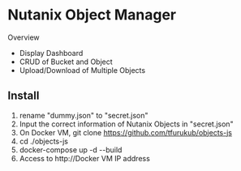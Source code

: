 Nutanix Object Manager
====

Overview
- Display Dashboard
- CRUD of Bucket and Object
- Upload/Download of Multiple Objects

## Install
1. rename "dummy.json" to "secret.json"
2. Input the correct information of Nutanix Objects in "secret.json"
3. On Docker VM, git clone https://github.com/tfurukub/objects-js
4. cd ./objects-js
5. docker-compose up -d --build
6. Access to http://Docker VM IP address

